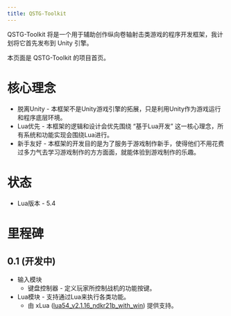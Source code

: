 ```yaml
---
title: QSTG-Toolkit
---
```


QSTG-Toolkit 将是一个用于辅助创作纵向卷轴射击类游戏的程序开发框架，我计划将它首先发布到 Unity 引擎。

本页面是 QSTG-Toolkit 的项目首页。

# 核心理念

* 脱离Unity - 本框架不是Unity游戏引擎的拓展，只是利用Unity作为游戏运行和程序底层环境。
* Lua优先 - 本框架的逻辑和设计会优先围绕 “基于Lua开发” 这一核心理念，所有系统和功能实现会围绕Lua进行。
* 新手友好 - 本框架的开发目的是为了服务于游戏制作新手，使得他们不用花费过多力气去学习游戏制作的方方面面，就能体验到游戏制作的乐趣。

# 状态

* Lua版本 - 5.4

# 里程碑

## 0.1 (开发中)

* 输入模块
  * 键盘控制器 - 定义玩家所控制战机的功能按键。
* Lua模块 - 支持通过Lua来执行各类功能。
  * 由 xLua ([lua54_v2.1.16_ndkr21b_with_win](https://github.com/Tencent/xLua/releases/tag/v2.1.16_ndkr21b_with_win)) 提供支持。
